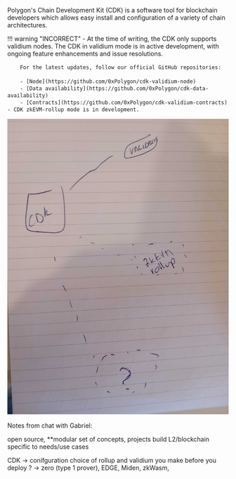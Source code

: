 Polygon's Chain Development Kit (CDK) is a software tool for blockchain developers which allows easy install and configuration of a variety of chain architectures.

!!! warning "INCORRECT"
    - At the time of writing, the CDK only supports validium nodes. The CDK in validium mode is in active development, with ongoing feature enhancements and issue resolutions. 
        
        For the latest updates, follow our official GitHub repositories:

        - [Node](https://github.com/0xPolygon/cdk-validium-node)
        - [Data availability](https://github.com/0xPolygon/cdk-data-availability)
        - [Contracts](https://github.com/0xPolygon/cdk-validium-contracts)
    - CDK zkEVM-rollup mode is in development.

![CDK flavors](../../img/cdk/cdk-modes.jpg) 


Notes from chat with Gabriel:

open source, **modular set of concepts, projects build L2/blockchain specific to needs/use cases 

CDK -> conifguration choice of rollup and validium you make before you deploy
? -> zero (type 1 prover), EDGE, Miden, zkWasm, 

